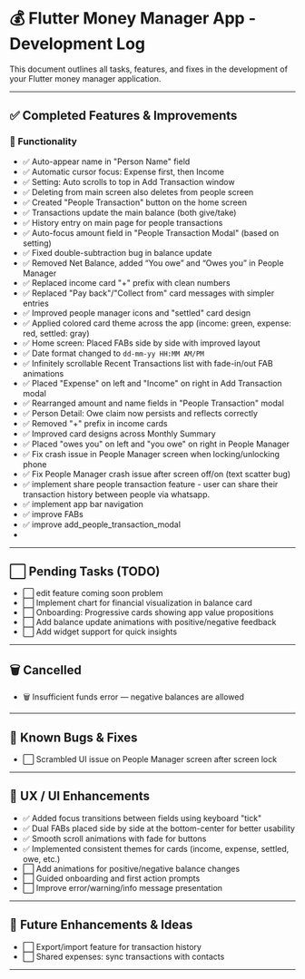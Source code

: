 # 💰 Flutter Money Manager App - Development Log

This document outlines all tasks, features, and fixes in the development of your Flutter money manager application.

---

## ✅ Completed Features & Improvements

### 🔨 Functionality

- ✅ Auto-appear name in "Person Name" field
- ✅ Automatic cursor focus: Expense first, then Income
- ✅ Setting: Auto scrolls to top in Add Transaction window
- ✅ Deleting from main screen also deletes from people screen
- ✅ Created "People Transaction" button on the home screen
- ✅ Transactions update the main balance (both give/take)
- ✅ History entry on main page for people transactions
- ✅ Auto-focus amount field in "People Transaction Modal" (based on setting)
- ✅ Fixed double-subtraction bug in balance update
- ✅ Removed Net Balance, added “You owe” and “Owes you” in People Manager
- ✅ Replaced income card "+" prefix with clean numbers
- ✅ Replaced "Pay back"/"Collect from" card messages with simpler entries
- ✅ Improved people manager icons and "settled" card design
- ✅ Applied colored card theme across the app (income: green, expense: red, settled: gray)
- ✅ Home screen: Placed FABs side by side with improved layout
- ✅ Date format changed to `dd-mm-yy HH:MM AM/PM`
- ✅ Infinitely scrollable Recent Transactions list with fade-in/out FAB animations
- ✅ Placed "Expense" on left and "Income" on right in Add Transaction modal
- ✅ Rearranged amount and name fields in "People Transaction" modal
- ✅ Person Detail: Owe claim now persists and reflects correctly
- ✅ Removed "+" prefix in income cards
- ✅ Improved card designs across Monthly Summary
- ✅ Placed "owes you" on left and "you owe" on right in People Manager
- ✅ Fix crash issue in People Manager screen when locking/unlocking phone
- ✅ Fix People Manager crash issue after screen off/on (text scatter bug)
- ✅ implement share people transaction feature - user can share their transaction history between people via whatsapp.
- ✅ implement app bar navigation
- ✅ improve FABs
- ✅ improve add_people_transaction_modal
- 


---

## ⬜ Pending Tasks (TODO)

- ⬜ edit feature coming soon problem
- ⬜ Implement chart for financial visualization in balance card
- ⬜ Onboarding: Progressive cards showing app value propositions
- ⬜ Add balance update animations with positive/negative feedback
- ⬜ Add widget support for quick insights

---

## 🗑️ Cancelled

- 🗑️ Insufficient funds error — negative balances are allowed

---

## 🐛 Known Bugs & Fixes

- ⬜ Scrambled UI issue on People Manager screen after screen lock

---

## 🎨 UX / UI Enhancements

- ✅ Added focus transitions between fields using keyboard "tick"
- ✅ Dual FABs placed side by side at the bottom-center for better usability
- ✅ Smooth scroll animations with fade for buttons
- ✅ Implemented consistent themes for cards (income, expense, settled, owe, etc.)
- ⬜ Add animations for positive/negative balance changes
- ⬜ Guided onboarding and first action prompts
- ⬜ Improve error/warning/info message presentation

---

## 🧠 Future Enhancements & Ideas

- ⬜ Export/import feature for transaction history
- ⬜ Shared expenses: sync transactions with contacts

---

